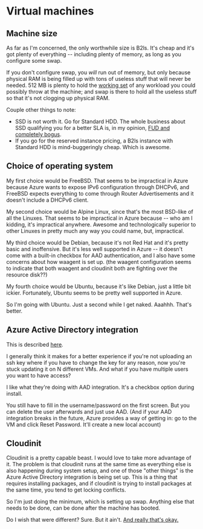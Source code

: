 # Virtual machines

## Machine size

As far as I'm concerned, the only worthwhile size is B2ls. It's cheap
and it's got plenty of everything -- including plenty of memory, as long
as you configure some swap.

If you don't configure swap, you *will* run out of memory, but only because
physical RAM is being filled up with tons of useless stuff that will never be
needed. 512 MB is plenty to hold the
[working set](https://en.wikipedia.org/wiki/Working_set) of any workload you
could possibly throw at the machine; and swap is there to hold all the useless
stuff so that it's not clogging up physical RAM.

Couple other things to note:

* SSD is not worth it. Go for Standard HDD. The whole business about SSD
  qualifying you for a better SLA is, in my opinion, [FUD and completely
  bogus](../rationale/regions-load-balancers-slas.md).
* If you go for the reserved instance pricing, a B2ls instance with Standard
  HDD is mind-buggeringly cheap. Which is awesome.

## Choice of operating system

My first choice would be FreeBSD. That seems to be impractical in Azure
because Azure wants to expose IPv6 configuration through DHCPv6, and
FreeBSD expects everything to come through Router Advertisements and it
doesn't include a DHCPv6 client.

My second choice would be Alpine Linux, since that's the most BSD-like of
all the Linuxes. That seems to be impractical in Azure because -- who am
I kidding, it's impractical anywhere. Awesome and technologically superior
to other Linuxes in pretty much any way you could name, but, impractical.

My third choice would be Debian, because it's not Red Hat and it's pretty
basic and inoffensive. But it's less well supported in Azure -- it doesn't
come with a built-in checkbox for AAD authentication, and I also have some
concerns about how waagent is set up. (the waagent configuration seems to
indicate that both waagent and cloudinit both are fighting over the
resource disk??)

My fourth choice would be Ubuntu, because it's like Debian, just a little
bit ickier. Fortunately, Ubuntu seems to be pretty well supported in Azure.

So I'm going with Ubuntu. Just a second while I get naked. Aaahhh. That's
better.

## Azure Active Directory integration

This is described
[here](https://docs.microsoft.com/en-us/azure/virtual-machines/linux/login-using-aad).

I generally think it makes for a better experience if you're not uploading
an ssh key where if you have to change the key for any reason, now you're
stuck updating it on N different VMs. And what if you have multiple users
you want to have access?

I like what they're doing with AAD integration. It's a checkbox option during
install.

You still have to fill in the username/password on the first screen. But
you can delete the user afterwards and just use AAD. (And if your AAD
integration breaks in the future, Azure provides a way of getting in:
go to the VM and click Reset Password. It'll create a new local account)

## Cloudinit

Cloudinit is a pretty capable beast. I would love to take more advantage
of it. The problem is that cloudinit runs at the same time as everything
else is also happening during system setup, and one of those "other things"
is the Azure Active Directory integration is being set up. This is a thing
that requires installing packages, and if cloudinit is trying to install
packages at the same time, you tend to get locking conflicts.

So I'm just doing the minimum, which is setting up swap. Anything else
that needs to be done, can be done after the machine has booted.

Do I wish that were different? Sure. But it ain't. [And really that's
okay.](../rationale/no-arm-no-puppet-no-terraform.md)
